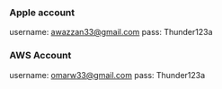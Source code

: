 ### Apple account ###

username: awazzan33@gmail.com
pass: Thunder123a

### AWS Account ###
username: omarw33@gmail.com pass: Thunder123a